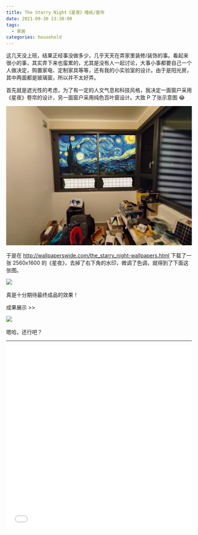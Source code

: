 ```yaml
---
title: The Starry Night《星夜》墙纸/窗帘
date: 2021-09-30 23:30:00
tags:
  - 家居
categories: household
---
```


这几天没上班，结果正经事没做多少，几乎天天在弄家里装修/装饰的事。看起来很小的事，其实弄下来也蛮累的，尤其是没有人一起讨论，大事小事都要自己一个人做决定，购置家电、定制家具等等，还有我的小实验室的设计。由于是阳光房，其中两面都是玻璃窗，所以并不太好弄。

首先就是遮光性的考虑，为了有一定的人文气息和科技风格，我决定一面窗户采用《星夜》卷帘的设计，另一面窗户采用纯色百叶窗设计。大致 P 了张示意图 :joy:

<img src="/images/household/my-house-lab-20210930.jpeg" width="600" />

于是在 <http://wallpaperswide.com/the_starry_night-wallpapers.html> 下载了一张 2560x1600 的《星夜》，去掉了右下角的水印，微调了色调，就得到了下面这张图。

![](/images/painting/the_starry_night-wallpaper-2560x1600_mh1633019796303.jpg)

真是十分期待最终成品的效果！

成果展示 >>

![](/images/household/my-house-lab-20211014.jpeg)

嗯哈，还行吧？

---

<iframe src="//player.bilibili.com/player.html?aid=971699996&bvid=BV1Sp4y1p7Ga&cid=298002906&page=1&high_quality=1&danmaku=0" allowfullscreen="allowfullscreen" width="100%" height="500" scrolling="no" frameborder="0" sandbox="allow-top-navigation allow-same-origin allow-forms allow-scripts"></iframe>
